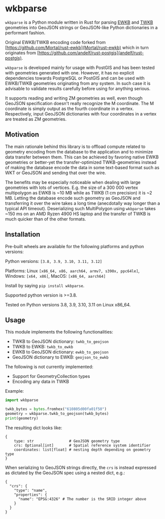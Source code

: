 # wkbparse

`wkbparse` is a Python module written in Rust for parsing [EWKB](https://postgis.net/docs/using_postgis_dbmanagement.html#EWKB_EWKT) and [TWKB](https://github.com/TWKB/Specification/blob/master/twkb.md) geometries into GeoJSON strings or GeoJSON-like Python dictionaries in a performant fashion.

Original EWKB/TWKB encoding code forked from [https://github.com/Mortal/rust-ewkb](Mortal/rust-ewkb) which in turn originates from [https://github.com/andelf/rust-postgis](andelf/rust-postgis).

`wkbparse` is developed mainly for usage with PostGIS and has been tested with geometries generated with one. However, it has no explicit dependencies towards PostgreSQL or PostGIS and can be used with EWKB/TWKB geometries originating from any system. In such case it is advisable to validate results carefully before using for anything serious.

It supports reading and writing ZM geometries as well, even though GeoJSON specification doesn't really recognize the M coordinate. The M coordinate is simply output as the fourth coordinate in a vertex. Respectively, input GeoJSON dictionaries with four coordinates in a vertex are treated as ZM geometries.

## Motivation

The main rationale behind this library is to offload compute related to geometry encoding from the database to the application and to minimize data transfer between them. This can be achieved by favoring native EWKB geometries or better-yet the transfer-optimized TWKB-geometries instead of making the database encode the data in some text-based format such as WKT or GeoJSON and sending that over the wire.

The benefits may be especially noticeable when dealing with large geometries with lots of vertices. E.g. the size of a 300 000 vertex multipolygon as EWKB is ~10 MB while as TWKB (1 cm precision) it is ~2 MB. Letting the database encode such geometry as GeoJSON and transferring it over the wire takes a long time (anecdotally way longer than a typical API timeout). Deserializing such MultiPolygon using `wkbparse` takes ~150 ms on an AMD Ryzen 4900 HS laptop and the transfer of TWKB is much quicker than of the other formats.

## Installation

Pre-built wheels are available for the following platforms and python versions:

Python versions: `[3.8, 3.9, 3.10, 3.11, 3.12]`

Platforms: Linux `[x86_64, x86, aarch64, armv7, s390x, ppc64le]`, Windows: `[x64, x86]`, MacOS: `[x86_64, aarch64]`

Install by saying `pip install wkbparse`.

Supported python version is >=3.8.

Tested on Python versions 3.8, 3.9, 3.10, 3.11 on Linux x86_64.

## Usage

This module implements the following functionalities:

- TWKB to GeoJSON dictionary: `twkb_to_geojson`
- TWKB to EWKB: `twkb_to_ewkb`
- EWKB to GeoJSON dictionary: `ewkb_to_geojson`
- GeoJSON dictionary to EWKB: `geojson_to_ewkb`

The following is not currently implemented:

- Support for GeometryCollection types
- Encoding any data in TWKB

Example:

```python
import wkbparse

twkb_bytes = bytes.fromhex("610805d00fa01f50")
geometry = wkbparse.twkb_to_geojson(twkb_bytes)
print(geometry)
```

The resulting dict looks like:

```
{
    type: str                # GeoJSON geometry type
    crs: Optional[int]       # Spatial reference system identifier
    coordinates: list[float] # nesting depth depending on geometry type
}
```

When serializing to GeoJSON strings directly, the `crs` is instead expressed as dictated by the GeoJSON spec using a nested dict, e.g.:

```
{
  "crs": {
    "type": "name",
    "properties": {
      "name": "EPSG:4326" # The number is the SRID integer above
    }
  }
}
```
